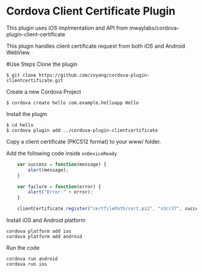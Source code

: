 # Cordova Client Certificate Plugin
This plugin uses iOS implmentation and API from mwaylabs/cordova-plugin-client-certificate

This plugin handles client certificate request from both iOS and Android WebView.

#Use Steps
Clone the plugin

    $ git clone https://github.com/zxyang/cordova-plugin-clientcertificate.git

Create a new Cordova Project

    $ cordova create hello com.example.helloapp Hello
    
Install the plugin

    $ cd hello
    $ cordova plugin add ../cordova-plugin-clientcertificate
    

Copy a client certificate (PKCS12 format) to your www/ folder.

Add the following code inside `onDeviceReady`

```js
    var success = function(message) {
        alert(message);
    }

    var failure = function(error) {
        alert("Error:" + error);
    }

    clientCertificate.register("certfilePath/cert.p12", "s3cr37", success, failure);
```

Install iOS and Android platform

    cordova platform add ios
    cordova platform add android
    
Run the code

    cordova run android
    cordova run ios

